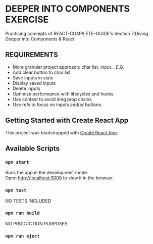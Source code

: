 # DEEPER INTO COMPONENTS EXERCISE

Practicing concepts of REACT-COMPLETE-GUIDE's Section 7:Diving Deeper into Components & React

## REQUIREMENTS

- More granular project approach: char list, input... E.G.
- Add clear button to char list
- Save inputs in state
- Display saved inputs
- Delete inputs
- Optimize performance with lifecycles and hooks
- Use context to avoid long prop chains
- Use refs to focus on inputs and/or buttons.

## Getting Started with Create React App

This project was bootstrapped with [Create React App](https://github.com/facebook/create-react-app).

## Available Scripts

### `npm start`

Runs the app in the development mode.\
Open [http://localhost:3000](http://localhost:3000) to view it in the browser.

### `npm test`

NO TESTS INCLUDED

### `npm run build`

NO PRODUCTION PURPOSES

### `npm run eject`

